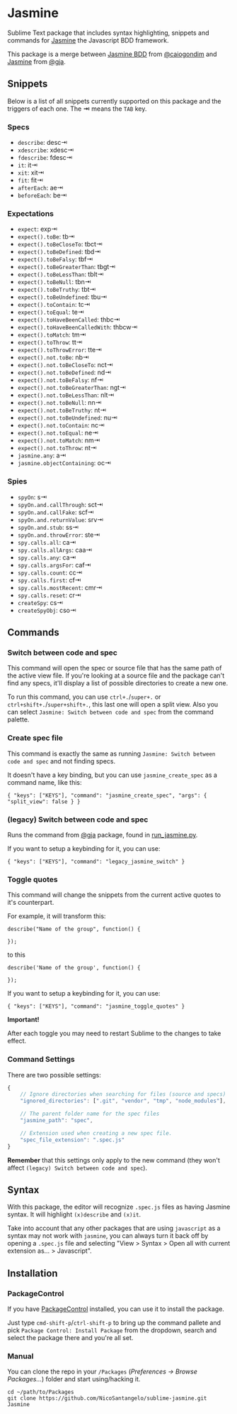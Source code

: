 # Jasmine

Sublime Text package that includes syntax highlighting, snippets and commands for [Jasmine](http://jasmine.github.io) the Javascript BDD framework.

This package is a merge between [Jasmine BDD](https://github.com/caiogondim/jasmine-sublime-snippets) from [@caiogondim](https://github.com/caiogondim) and [Jasmine](https://github.com/gja/sublime-text-2-jasmine) from [@gja](https://github.com/gja).

## Snippets

Below is a list of all snippets currently supported on this package and the triggers of each one. The **⇥** means the `TAB` key.

### Specs
- `describe`: desc⇥
- `xdescribe`: xdesc⇥
- `fdescribe`: fdesc⇥
- `it`: it⇥
- `xit`: xit⇥
- `fit`: fit⇥
- `afterEach`: ae⇥
- `beforeEach`: be⇥

### Expectations
- `expect`: exp⇥
- `expect().toBe`: tb⇥
- `expect().toBeCloseTo`: tbct⇥
- `expect().toBeDefined`: tbd⇥
- `expect().toBeFalsy`: tbf⇥
- `expect().toBeGreaterThan`: tbgt⇥
- `expect().toBeLessThan`: tblt⇥
- `expect().toBeNull`: tbn⇥
- `expect().toBeTruthy`: tbt⇥
- `expect().toBeUndefined`: tbu⇥
- `expect().toContain`: tc⇥
- `expect().toEqual`: te⇥
- `expect().toHaveBeenCalled`: thbc⇥
- `expect().toHaveBeenCalledWith`: thbcw⇥
- `expect().toMatch`: tm⇥
- `expect().toThrow`: tt⇥
- `expect().toThrowError`: tte⇥
- `expect().not.toBe`: nb⇥
- `expect().not.toBeCloseTo`: nct⇥
- `expect().not.toBeDefined`: nd⇥
- `expect().not.toBeFalsy`: nf⇥
- `expect().not.toBeGreaterThan`: ngt⇥
- `expect().not.toBeLessThan`: nlt⇥
- `expect().not.toBeNull`: nn⇥
- `expect().not.toBeTruthy`: nt⇥
- `expect().not.toBeUndefined`: nu⇥
- `expect().not.toContain`: nc⇥
- `expect().not.toEqual`: ne⇥
- `expect().not.toMatch`: nm⇥
- `expect().not.toThrow`: nt⇥
- `jasmine.any`: a⇥
- `jasmine.objectContaining`: oc⇥

### Spies
- `spyOn`: s⇥
- `spyOn.and.callThrough`: sct⇥
- `spyOn.and.callFake`: scf⇥
- `spyOn.and.returnValue`: srv⇥
- `spyOn.and.stub`: ss⇥
- `spyOn.and.throwError`: ste⇥
- `spy.calls.all`: ca⇥
- `spy.calls.allArgs`: caa⇥
- `spy.calls.any`: ca⇥
- `spy.calls.argsFor`: caf⇥
- `spy.calls.count`: cc⇥
- `spy.calls.first`: cf⇥
- `spy.calls.mostRecent`: cmr⇥
- `spy.calls.reset`: cr⇥
- `createSpy`: cs⇥
- `createSpyObj`: cso⇥


## Commands

### Switch between code and spec

This command will open the spec or source file that has the same path of the active view file.
If you're looking at a source file and the package can't find any specs, it'll display a list of possible directories to create a new one.

To run this command, you can use `ctrl+.`/`super+.` or `ctrl+shift+.`/`super+shift+.`, this last one will open a split view. Also you can select `Jasmine: Switch between code and spec` from the command palette.

### Create spec file

This command is exactly the same as running `Jasmine: Switch between code and spec` and not finding specs.

It doesn't have a key binding, but you can use `jasmine_create_spec` as a command name, like this:

`{ "keys": ["KEYS"], "command": "jasmine_create_spec", "args": { "split_view": false } }`

### (legacy) Switch between code and spec

Runs the command from [@gja](https://github.com/gja) package, found in [run_jasmine.py](https://github.com/gja/sublime-text-2-jasmine/blob/master/run_jasmine.py).

If you want to setup a keybinding for it, you can use:

`{ "keys": ["KEYS"], "command": "legacy_jasmine_switch" }`

### Toggle quotes

This command will change the snippets from the current active quotes to it's counterpart.

For example, it will transform this:

````
describe("Name of the group", function() {
    
});
````

to this

````
describe('Name of the group', function() {
    
});
````

If you want to setup a keybinding for it, you can use:

`{ "keys": ["KEYS"], "command": "jasmine_toggle_quotes" }`

**Important!**

After each toggle you may need to restart Sublime to the changes to take effect.

### Command Settings

There are two possible settings:
```javascript
{
    // Ignore directories when searching for files (source and specs)
    "ignored_directories": [".git", "vendor", "tmp", "node_modules"],

    // The parent folder name for the spec files
    "jasmine_path": "spec",

    // Extension used when creating a new spec file. 
    "spec_file_extension": ".spec.js"
}
```

**Remember** that this settings only apply to the new command (they won't affect `(legacy) Switch between code and spec`).

## Syntax

With this package, the editor will recognize `.spec.js` files as having Jasmine syntax. It will highlight `(x)describe` and `(x)it`.

Take into account that any other packages that are using `javascript` as a syntax may not work with `jasmine`, you can always turn it back off by opening a `.spec.js` file and selecting "View > Syntax > Open all with current extension as... > Javascript".

## Installation

### PackageControl

If you have [PackageControl](http://wbond.net/sublime_packages/package_control) installed, you can use it to install the package.

Just type `cmd-shift-p`/`ctrl-shift-p` to bring up the command pallete and pick `Package Control: Install Package` from the dropdown, search and select the package there and you're all set.

### Manual

You can clone the repo in your `/Packages` (*Preferences -> Browse Packages...*) folder and start using/hacking it.
    
    cd ~/path/to/Packages
    git clone https://github.com/NicoSantangelo/sublime-jasmine.git Jasmine
